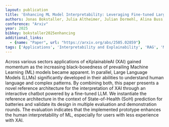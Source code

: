 ```yaml
---
layout: publication
title: 'Enhancing ML Model Interpretability: Leveraging Fine-tuned Large Language Models For Better Understanding Of AI'
authors: Jonas Bokstaller, Julia Altheimer, Julian Dormehl, Alina Buss, Jasper Wiltfang, Johannes Schneider, Maximilian Röglinger
conference: "Arxiv"
year: 2025
bibkey: bokstaller2025enhancing
additional_links:
  - {name: "Paper", url: "https://arxiv.org/abs/2505.02859"}
tags: ['Applications', 'Interpretability and Explainability', 'RAG', 'Model Architecture', 'Interpretability']
---
```

Across various sectors applications of eXplainableAI (XAI) gained momentum as
the increasing black-boxedness of prevailing Machine Learning (ML) models
became apparent. In parallel, Large Language Models (LLMs) significantly
developed in their abilities to understand human language and complex patterns.
By combining both, this paper presents a novel reference architecture for the
interpretation of XAI through an interactive chatbot powered by a fine-tuned
LLM. We instantiate the reference architecture in the context of
State-of-Health (SoH) prediction for batteries and validate its design in
multiple evaluation and demonstration rounds. The evaluation indicates that the
implemented prototype enhances the human interpretability of ML, especially for
users with less experience with XAI.
